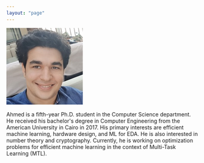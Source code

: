 ```yaml
---
layout: "page"
---
```




![](/members/agiza_mini.jpg)


Ahmed is a fifth-year Ph.D. student in the Computer Science department. He received his bachelor's degree in Computer Engineering from the American University in Cairo in 2017. His primary interests are efficient machine learning, hardware design, and ML for EDA. He is also interested in number theory and cryptography. Currently, he is working on optimization problems for efficient machine learning in the context of Multi-Task Learning (MTL).
